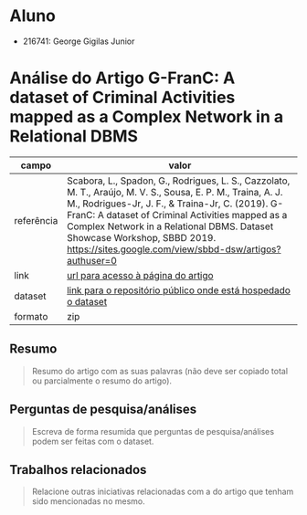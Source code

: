 # Aluno
* 216741: George Gigilas Junior

# Análise do Artigo G-FranC: A dataset of Criminal Activities mapped as a Complex Network in a Relational DBMS

| campo | valor |
|------------|----------------------------------------|
| referência | Scabora, L., Spadon, G., Rodrigues, L. S., Cazzolato, M. T., Araújo, M. V. S., Sousa, E. P. M., Traina, A. J. M., Rodrigues-Jr, J. F., & Traina-Jr, C. (2019). G-FranC: A dataset of Criminal Activities mapped as a Complex Network in a Relational DBMS. Dataset Showcase Workshop, SBBD 2019. https://sites.google.com/view/sbbd-dsw/artigos?authuser=0 |
| link       | [url para acesso à página do artigo](https://drive.google.com/file/d/1aDWRGteO0y5WwL6zl509YBEY8BulAwht/view) |
| dataset | [link para o repositório público onde está hospedado o dataset](https://bitbucket.org/gbdi/g-franc/.) |
| formato | zip |

## Resumo

> Resumo do artigo com as suas palavras (não deve ser copiado total ou parcialmente o resumo do artigo).

## Perguntas de pesquisa/análises

> Escreva de forma resumida que perguntas de pesquisa/análises podem ser feitas com o dataset.

## Trabalhos relacionados

> Relacione outras iniciativas relacionadas com a do artigo que tenham sido mencionadas no mesmo.
